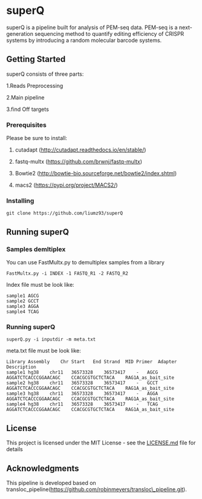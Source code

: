 # superQ

superQ is a pipeline built for analysis  of PEM-seq data. PEM-seq is a next-generation sequencing method to quantify editing efficiency of CRISPR systems by introducing a random molecular barcode systems.

## Getting Started

superQ consists of three parts:

1.Reads Preprocessing

2.Main pipeline

3.find Off targets

### Prerequisites

Please be sure to install: 

1. cutadapt (http://cutadapt.readthedocs.io/en/stable/)

2. fastq-multx (https://github.com/brwnj/fastq-multx)

3. Bowtie2 (http://bowtie-bio.sourceforge.net/bowtie2/index.shtml)

4. macs2 (https://pypi.org/project/MACS2/)

### Installing

```
git clone https://github.com/liumz93/superQ 
```


## Running superQ

### Samples demltiplex
You can use FastMultx.py to demultiplex samples from a library

```
FastMultx.py -i INDEX -1 FASTQ_R1 -2 FASTQ_R2
```

Index file must be look like:

```
sample1	AGCG
sample2	GCCT
sample3	AGGA
sample4	TCAG
```
### Running superQ

```
superQ.py -i inputdir -m meta.txt
```
meta.txt file must be look like:

```
Library	Assembly	Chr	Start	End	Strand	MID	Primer	Adapter	Description
sample1	hg38	chr11	36573328	36573417	-	AGCG	AGGATCTCACCCGGAACAGC	CCACGCGTGCTCTACA	RAG1A_as_bait_site
sample2	hg38	chr11	36573328	36573417	-	GCCT	AGGATCTCACCCGGAACAGC	CCACGCGTGCTCTACA	RAG1A_as_bait_site
sample3	hg38	chr11	36573328	36573417	-	AGGA	AGGATCTCACCCGGAACAGC	CCACGCGTGCTCTACA	RAG1A_as_bait_site
sample4	hg38	chr11	36573328	36573417	-	TCAG	AGGATCTCACCCGGAACAGC	CCACGCGTGCTCTACA	RAG1A_as_bait_site
```


## License

This project is licensed under the MIT License - see the [LICENSE.md](LICENSE.md) file for details

## Acknowledgments

This pipeline is developed based on transloc\_pipeline(https://github.com/robinmeyers/transloc\_pipeline.git).